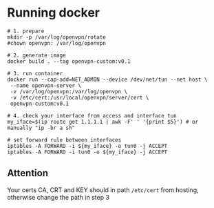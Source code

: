 # Running docker

```
# 1. prepare
mkdir -p /var/log/openvpn/rotate
#chown openvpn: /var/log/openvpn
```

```
# 2. generate image
docker build . --tag openvpn-custom:v0.1
```

```
# 3. run container
docker run --cap-add=NET_ADMIN --device /dev/net/tun --net host \
 --name openvpn-server \
 -v /var/log/openvpn:/var/log/openvpn \
 -v /etc/cert:/usr/local/openvpn/server/cert \
 openvpn-custom:v0.1
```

```
# 4. check your interface from access and interface tun
my_iface=$(ip route get 1.1.1.1 | awk -F' ' '{print $5}') # or manually "ip -br a sh"

# set forward rule between interfaces
iptables -A FORWARD -i ${my_iface} -o tun0 -j ACCEPT
iptables -A FORWARD -i tun0 -o ${my_iface} -j ACCEPT
```

## Attention
Your certs CA, CRT and KEY should in path `/etc/cert` from hosting, otherwise change the path in step 3
